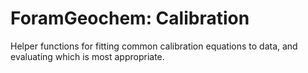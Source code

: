 # ForamGeochem: Calibration
Helper functions for fitting common calibration equations to data, and evaluating which is most appropriate.